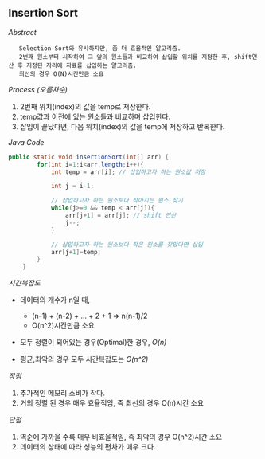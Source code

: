 <h2> Insertion Sort </h2>
<em>Abstract</em>

       Selection Sort와 유사하지만, 좀 더 효율적인 알고리즘.
       2번째 원소부터 시작하여 그 앞의 원소들과 비교하여 삽입할 위치를 지정한 후, shift연산 후 지정된 자리에 자료를 삽입하는 알고리즘.
       최선의 경우 O(N)시간만큼 소요

<em>Process (오름차순)</em>

1.  2번째 위치(index)의 값을 temp로 저장한다.
2.  temp값과 이전에 있는 원소들과 비교하며 삽입한다.
3.  삽입이 끝났다면, 다음 위치(index)의 값을 temp에 저장하고 반복한다.

<em>Java Code</em>

```java
public static void insertionSort(int[] arr) {
        for(int i=1;i<arr.length;i++){
            int temp = arr[i]; // 삽입하고자 하는 원소값 저장

            int j = i-1;

            // 삽입하고자 하는 원소보다 작아지는 원소 찾기
            while(j>=0 && temp < arr[j]){
                arr[j+1] = arr[j]; // shift 연산
                j--;
            }

            // 삽입하고자 하는 원소보다 작은 원소를 찾았다면 삽입
            arr[j+1]=temp;
        }
    }
```

<em>시간복잡도</em>

- 데이터의 개수가 n일 때,

  - (n-1) + (n-2) + ... + 2 + 1 => n(n-1)/2
  - O(n^2)시간만큼 소요

- 모두 정렬이 되어있는 경우(Optimal)한 경우, <em>O(n)</em>
- 평균,최악의 경우 모두 시간복잡도는 <em>O(n^2)</em>

<em>장점</em>

1.  추가적인 메모리 소비가 작다.
2.  거의 정렬 된 경우 매우 효율적임, 즉 최선의 경우 O(n)시간 소요

<em>단점</em>

1.  역순에 가까울 수록 매우 비효율적임, 즉 최악의 경우 O(n^2)시간 소요
2.  데이터의 상태에 따라 성능의 편차가 매우 크다.
